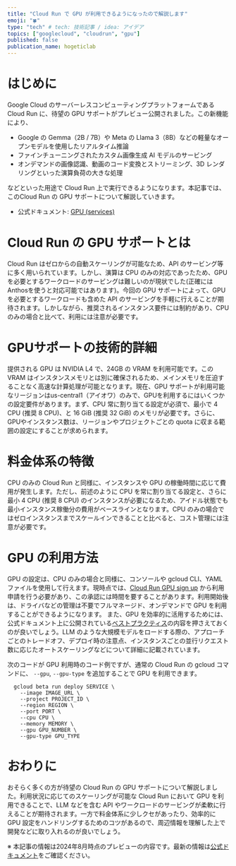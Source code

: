 ```yaml
---
title: "Cloud Run で GPU が利用できるようになったので解説します"
emoji: "🍀"
type: "tech" # tech: 技術記事 / idea: アイデア
topics: ["googlecloud", "cloudrun", "gpu"]
published: false
publication_name: hogeticlab
---
```



# はじめに
Google Cloud のサーバーレスコンピューティングプラットフォームである Cloud Run に、待望の GPU サポートがプレビュー公開されました。この新機能により、

- Google の Gemma（2B / 7B）や Meta の Llama 3（8B）などの軽量なオープンモデルを使用したリアルタイム推論
- ファインチューニングされたカスタム画像生成 AI モデルのサービング
- オンデマンドの画像認識、動画のコード変換とストリーミング、3D レンダリングといった演算負荷の大きな処理

などといった用途で Cloud Run 上で実行できるようになります。本記事では、このCloud Run の GPU サポートについて解説していきます。

- 公式ドキュメント: [GPU (services)](https://cloud.google.com/run/docs/configuring/services/gpu)

# Cloud Run の GPU サポートとは
Cloud Run はゼロからの自動スケーリングが可能なため、API のサービング等に多く用いられています。しかし、演算は CPU のみの対応であったため、GPU を必要とするワークロードのサービングは難しいのが現状でした(正確にはAnthosを使うと対応可能ではあります)。今回の GPU サポートによって、GPU を必要とするワークロードも含めた API のサービングを手軽に行えることが期待されます。しかしながら、推奨されるインスタンス要件には制約があり、CPU のみの場合と比べて、利用には注意が必要です。

# GPUサポートの技術的詳細
提供される GPU は NVIDIA L4 で、24GB の VRAM を利用可能です。この VRAM はインスタンスメモリとは別に確保されるため、メインメモリを圧迫することなく高速な計算処理が可能となります。現在、GPU サポートが利用可能なリージョンはus-central1（アイオワ）のみで、GPUを利用するにはいくつかの設定要件があります。まず、CPU 常に割り当てる設定が必須で、最小で 4 CPU (推奨 8 CPU)、と 16 GiB (推奨 32 GiB) のメモリが必要です。さらに、GPUやインスタンス数は、リージョンやプロジェクトごとの quota に収まる範囲の設定にすることが求められます。

# 料金体系の特徴
CPU のみの Cloud Run と同様に、インスタンスや GPU の稼働時間に応じて費用が発生します。ただし、前述のように CPU を常に割り当てる設定と、さらに最小 4 CPU (推奨 8 CPU) のインスタンスが必要になるため、アイドル状態でも最小インスタンス稼働分の費用がベースラインとなります。CPU のみの場合ではゼロインスタンスまでスケールインできることと比べると、コスト管理には注意が必要です。

# GPU の利用方法
GPU の設定は、CPU のみの場合と同様に、コンソールや gcloud CLI、YAML ファイルを使用して行えます。現時点では、[Cloud Run GPU sign up](https://services.google.com/fb/forms/cloudrungpusignup/) から利用申請を行う必要があり、この承認には時間を要することがあります。利用開始後は、ドライバなどの管理は不要でフルマネージド、オンデマンドで GPU を利用することができるようになります。
また、GPU を効率的に活用するためには、公式ドキュメント上に公開されている[ベストプラクティス](https://cloud.google.com/run/docs/configuring/services/gpu-best-practices)の内容を押さえておくのが良いでしょう。LLM のような大規模モデルをロードする際の、アプローチごとのトレードオフ、デプロイ時の注意点、インスタンスごとの並行リクエスト数に応じたオートスケーリングなどについて詳細に記載されています。


次のコードが GPU 利用時のコード例ですが、通常の Cloud Run の gcloud コマンドに、 `--gpu`, `--gpu-type` を追加することで GPU を利用できます。
```
  gcloud beta run deploy SERVICE \
    --image IMAGE_URL \
    --project PROJECT_ID \
    --region REGION \
    --port PORT \
    --cpu CPU \
    --memory MEMORY \
    --gpu GPU_NUMBER \
    --gpu-type GPU_TYPE
```


# おわりに
おそらく多くの方が待望の Cloud Run の GPU サポートについて解説しました。利用状況に応じてのスケーリングが可能な Cloud Run において GPU を利用できることで、LLM などを含む API やワークロードのサービングが柔軟に行えることが期待されます。一方で料金体系に少しクセがあったり、効率的に GPU 設定をハンドリングするためのコツがあるので、周辺情報を理解した上で開発などに取り入れるのが良いでしょう。

※ 本記事の情報は2024年8月時点のプレビューの内容です。最新の情報は[公式ドキュメント](https://cloud.google.com/run/docs/configuring/services/gpu)をご確認ください。
